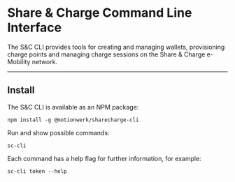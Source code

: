 # Share & Charge Command Line Interface

The S&C CLI provides tools for creating and managing wallets, provisioning charge points and managing charge sessions on the Share & Charge e-Mobility network.

---

## Install

The S&C CLI is available as an NPM package:

```
npm install -g @motionwerk/sharecharge-cli
```

Run and show possible commands:

```
sc-cli
```

Each command has a help flag for further information, for example:

```
sc-cli token --help
```
